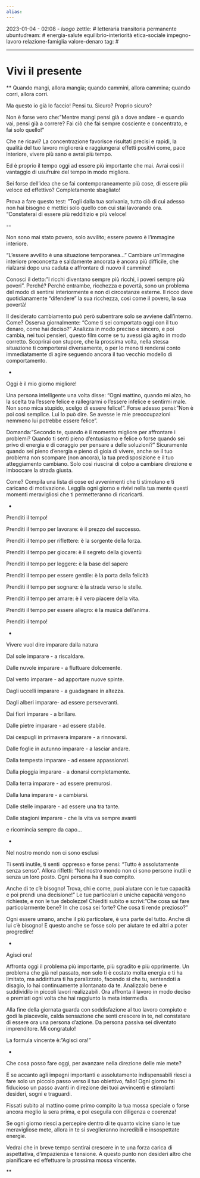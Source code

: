 ```yaml
---
alias: 
---
```

2023-01-04 - 02:08 - *luogo*
zettle: # letteraria transitoria permanente
ubuntudream: # energia-salute equilibrio-interiorità etica-sociale impegno-lavoro relazione-famiglia valore-denaro 
tag: #

---
# Vivi il presente

**
Quando mangi, allora mangia; quando cammini, allora cammina; quando corri, allora corri.

Ma questo io già lo faccio! Pensi tu. Sicuro? Proprio sicuro? 

  

Non è forse vero che:”Mentre mangi pensi già a dove andare - e quando vai, pensi già a correre? Fai ciò che fai sempre cosciente e concentrato, e fai solo quello!” 

  

Che ne ricavi? La concentrazione favorisce risultati precisi e rapidi, la qualità del tuo lavoro migliorerà e raggiungerai effetti positivi come, pace interiore, vivere più sano e avrai più tempo. 

  

Ed è proprio il tempo oggi ad essere più importante che mai. Avrai così il vantaggio di usufruire del tempo in modo migliore.

  

Sei forse dell’idea che se fai contemporaneamente più cose, di essere più veloce ed effettivo? Completamente sbagliato!

  

Prova a fare questo test: ”Togli dalla tua scrivania, tutto ciò di cui adesso non hai bisogno e mettici solo quello con cui stai lavorando ora. “Constaterai di essere più redditizio e più veloce!

  
  

--

Non sono mai stato povero, solo avvilito; essere povero è l’immagine interiore.

“L’essere avvilito è una situazione temporanea…” Cambiare un’immagine interiore preconcetta e saldamente ancorata è ancora più difficile, che rialzarsi dopo una caduta e affrontare di nuovo il cammino!

Conosci il detto:”I ricchi diventano sempre più ricchi, i poveri sempre più poveri”. Perché? Perché entrambe, ricchezza e povertà, sono un problema del modo di sentirsi interiormente e non di circostanze esterne. Il ricco deve quotidianamente “difendere” la sua ricchezza, così come il povero, la sua povertà!

Il desiderato cambiamento può però subentrare solo se avviene dall’interno. Come? Osserva giornalmente: “Come ti sei comportato oggi con il tuo denaro, come hai deciso?” Analizza in modo preciso e sincero, e poi cambia, nei tuoi pensieri, questo film come se tu avessi già agito in modo corretto. Scoprirai con stupore, che la prossima volta, nella stessa situazione ti comporterai diversamente, o per lo meno ti renderai conto immediatamente di agire seguendo ancora il tuo vecchio modello di comportamento.

  
  
  
  

-

Oggi è il mio giorno migliore!

Una persona intelligente una volta disse: “Ogni mattino, quando mi alzo, ho la scelta tra l’essere felice e rallegrarmi o l’essere infelice e sentirmi male. Non sono mica stupido, scelgo di essere felice!”. Forse adesso pensi:”Non è poi così semplice. Lui lo può dire. Se avesse le mie preoccupazioni nemmeno lui potrebbe essere felice”.

Domanda:”Secondo te, quando è il momento migliore per affrontare i problemi? Quando ti senti pieno d’entusiasmo e felice o forse quando sei privo di energia e di coraggio per pensare a delle soluzioni?” Sicuramente quando sei pieno d’energia e pieno di gioia di vivere, anche se il tuo problema non scompare (non ancora), la tua predisposizione e il tuo atteggiamento cambiano. Solo così riuscirai di colpo a cambiare direzione e imboccare la strada giusta.

Come? Compila una lista di cose ed avvenimenti che ti stimolano e ti caricano di motivazione. Leggila ogni giorno e rivivi nella tua mente questi momenti meravigliosi che ti permetteranno di ricaricarti.

  
  
  
  

-

Prenditi il tempo!

Prenditi il tempo per lavorare: è il prezzo del successo.

Prenditi il tempo per riflettere: è la sorgente della forza.

Prenditi il tempo per giocare: è il segreto della gioventù

Prenditi il tempo per leggere: è la base del sapere

Prenditi il tempo per essere gentile: è la porta della felicità

Prenditi il tempo per sognare: è la strada verso le stelle.

Prenditi il tempo per amare: è il vero piacere della vita.

Prenditi il tempo per essere allegro: è la musica dell’anima.

Prenditi il tempo!

  
  
  
  

-

Vivere vuol dire imparare dalla natura

Dal sole imparare - a riscaldare.

Dalle nuvole imparare - a fluttuare dolcemente.

Dal vento imparare - ad apportare nuove spinte.

Dagli uccelli imparare - a guadagnare in altezza.

Dagli alberi imparare- ad essere perseveranti.

Dai fiori imparare - a brillare.

Dalle pietre imparare - ad essere stabile.

Dai cespugli in primavera imparare - a rinnovarsi.

Dalle foglie in autunno imparare - a lasciar andare.

Dalla tempesta imparare - ad essere appassionati.

Dalla pioggia imparare - a donarsi completamente.

Dalla terra imparare - ad essere premurosi.

Dalla luna imparare - a cambiarsi.

Dalle stelle imparare - ad essere una tra tante.

Dalle stagioni imparare - che la vita va sempre avanti

e ricomincia sempre da capo…

  
  
  
  

-

Nel nostro mondo non ci sono esclusi

Ti senti inutile, ti senti  oppresso e forse pensi: “Tutto è assolutamente senza senso”. Allora rifletti: “Nel nostro mondo non ci sono persone inutili e senza un loro posto. Ogni persona ha il suo compito.

Anche di te c’è bisogno! Trova, chi e come, puoi aiutare con le tue capacità e poi prendi una decisione!” Le tue particolari e uniche capacità vengono richieste, e non le tue debolezze! Chiediti subito e scrivi:”Che cosa sai fare particolarmente bene? In che cosa sei forte? Che cosa ti rende prezioso?”

Ogni essere umano, anche il più particolare, è una parte del tutto. Anche di lui c’è bisogno! E questo anche se fosse solo per aiutare te ed altri a poter progredire!

  
  
  
  

-

Agisci ora!

Affronta oggi il problema più importante, più sgradito e più opprimente. Un problema che già nel passato, non solo ti è costato molta energia e ti ha limitato, ma addirittura ti ha paralizzato, facendo sì che tu, sentendoti a disagio, lo hai continuamente allontanato da te. Analizzalo bene e suddividilo in piccoli lavori realizzabili. Ora affronta il lavoro in modo deciso e premiati ogni volta che hai raggiunto la meta intermedia.

Alla fine della giornata guarda con soddisfazione al tuo lavoro compiuto e godi la piacevole, calda sensazione che senti crescere in te, nel constatare di essere ora una persona d’azione. Da persona passiva sei diventato imprenditore. Mi congratulo!

La formula vincente è:”Agisci ora!”

  
  
  
  

-

Che cosa posso fare oggi, per avanzare nella direzione delle mie mete?

E se accanto agli impegni importanti e assolutamente indispensabili riesci a fare solo un piccolo passo verso il tuo obiettivo, fallo! Ogni giorno fai fiducioso un passo avanti in direzione dei tuoi avvincenti e stimolanti desideri, sogni e traguardi.

Fissati subito al mattino come primo compito la tua mossa speciale o forse ancora meglio la sera prima, e poi eseguila con diligenza e coerenza!

Se ogni giorno riesci a percepire dentro di te quanto vicine siano le tue meravigliose mete, allora in te si sveglieranno incredibili e insospettate energie.

Vedrai che in breve tempo sentirai crescere in te una forza carica di aspettativa, d’impazienza e tensione. A questo punto non desideri altro che pianificare ed effettuare la prossima mossa vincente.

**